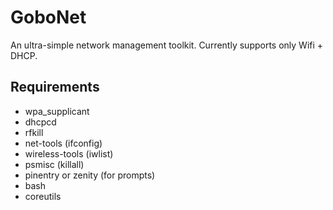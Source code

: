 
GoboNet
=======

An ultra-simple network management toolkit. Currently supports only Wifi + DHCP.

Requirements
------------

* wpa_supplicant
* dhcpcd
* rfkill
* net-tools (ifconfig)
* wireless-tools (iwlist)
* psmisc (killall)
* pinentry or zenity (for prompts)
* bash
* coreutils
